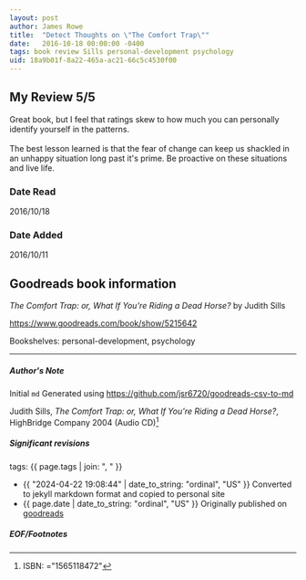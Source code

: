```yaml
---
layout: post
author: James Rowe
title:  "Detect Thoughts on \"The Comfort Trap\""
date:   2016-10-18 00:00:00 -0400
tags: book review Sills personal-development psychology
uid: 18a9b01f-8a22-465a-ac21-66c5c4530f00
---
```


<!-- highly dependent on how you personally use jekyll templates, and how you want this to show up -->
<!-- escape any jekyll keys with double brackets -->

## My Review 5/5

Great book, but I feel that ratings skew to how much you can personally identify yourself in the patterns.<br/><br/>The best lesson learned is that the fear of change can keep us shackled in an unhappy situation long past it's prime. Be proactive on these situations and live life.

### Date Read
2016/10/18

### Date Added
2016/10/11

## Goodreads book information

*The Comfort Trap: or, What If You're Riding a Dead Horse?* by Judith Sills

https://www.goodreads.com/book/show/5215642

Bookshelves: personal-development, psychology

---

##### Author's Note

Initial `md` Generated using https://github.com/jsr6720/goodreads-csv-to-md

Judith Sills, *The Comfort Trap: or, What If You're Riding a Dead Horse?*,  HighBridge Company 2004 (Audio CD)[^1]

##### Significant revisions

tags: {{ page.tags | join: ", " }} <!-- todo move this somewhere -->

- {{ "2024-04-22 19:08:44" | date_to_string: "ordinal", "US" }} Converted to jekyll markdown format and copied to personal site
- {{ page.date | date_to_string: "ordinal", "US" }} Originally published on [goodreads](https://www.goodreads.com)

##### EOF/Footnotes

[^1]: ISBN: ="1565118472"
